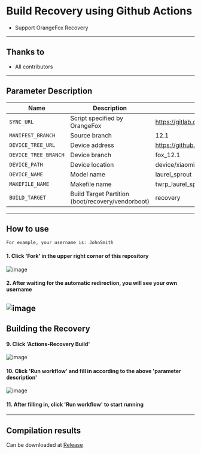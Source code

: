 # Build Recovery using Github Actions

- Support OrangeFox Recovery 

---

## Thanks to
- All contributors

---

## Parameter Description

| Name | Description | Example |
| ------------ | -------------------- | ------------ |
| `SYNC_URL` | Script specified by OrangeFox | https://gitlab.com/OrangeFox/sync.git |
| `MANIFEST_BRANCH` | Source branch | 12.1                                                         |
| `DEVICE_TREE_URL` | Device address | https://github.com/OrangeFoxRecovery/device_xiaomi_laurel_sprout |
| `DEVICE_TREE_BRANCH` | Device branch | fox_12.1 |
| `DEVICE_PATH` | Device location | device/xiaomi/laurel_sprout |
| `DEVICE_NAME` | Model name | laurel_sprout |
| `MAKEFILE_NAME` | Makefile name | twrp_laurel_sprout |
| `BUILD_TARGET` | Build Target Partition (boot/recovery/vendorboot) | recovery |

-----

## How to use
```
For example, your username is: JohnSmith
```
#### 1. Click 'Fork' in the upper right corner of this repository
![image](https://user-images.githubusercontent.com/37921907/177914706-c92476c5-7e14-4fb3-be94-0c8a11dae874.png)
#### 2. After waiting for the automatic redirection, you will see your own username
![image](https://user-images.githubusercontent.com/37921907/177915106-5bde6fc9-303c-479e-b290-22b48efd1e4e.png)
-----

## Building the Recovery
#### 9. Click 'Actions-Recovery Build'
![image](https://user-images.githubusercontent.com/37921907/177915304-8731ed80-1d49-48c9-9848-70d0ac8f2720.png)
#### 10. Click 'Run workflow' and fill in according to the above 'parameter description'
![image](https://user-images.githubusercontent.com/37921907/177915346-71c29149-78fb-4a00-996f-5d84ffc9eb8c.png)
#### 11. After filling in, click 'Run workflow' to start running

-----

## Compilation results
Can be downloaded at [Release](../../releases)

